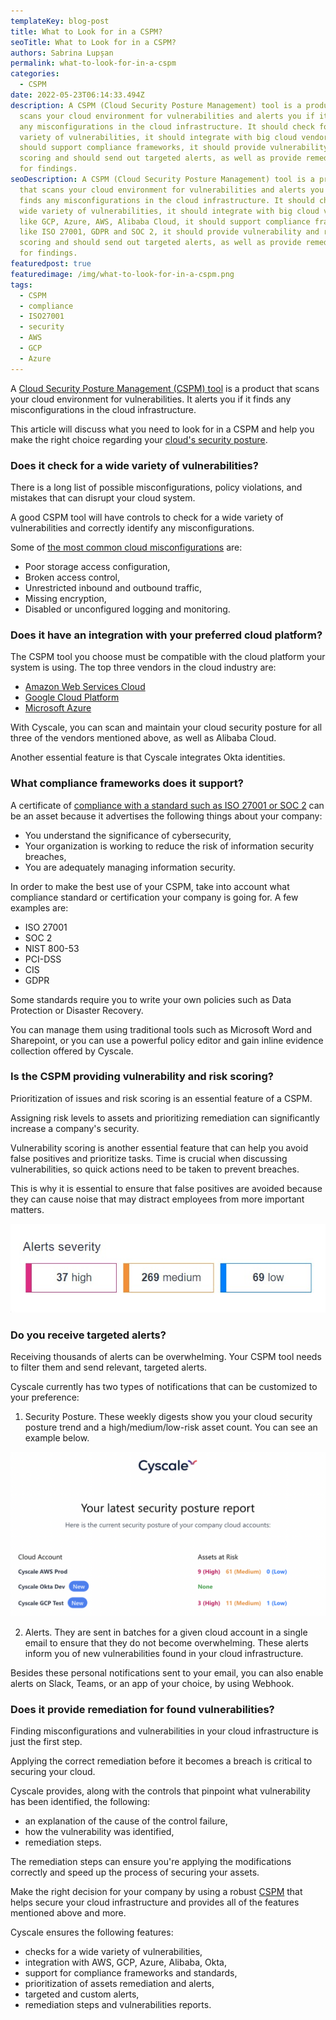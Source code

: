 ```yaml
---
templateKey: blog-post
title: What to Look for in a CSPM?
seoTitle: What to Look for in a CSPM?
authors: Sabrina Lupșan
permalink: what-to-look-for-in-a-cspm
categories:
  - CSPM
date: 2022-05-23T06:14:33.494Z
description: A CSPM (Cloud Security Posture Management) tool is a product that
  scans your cloud environment for vulnerabilities and alerts you if it finds
  any misconfigurations in the cloud infrastructure. It should check for a wide
  variety of vulnerabilities, it should integrate with big cloud vendors, it
  should support compliance frameworks, it should provide vulnerability and risk
  scoring and should send out targeted alerts, as well as provide remediation
  for findings.
seoDescription: A CSPM (Cloud Security Posture Management) tool is a product
  that scans your cloud environment for vulnerabilities and alerts you if it
  finds any misconfigurations in the cloud infrastructure. It should check for a
  wide variety of vulnerabilities, it should integrate with big cloud vendors
  like GCP, Azure, AWS, Alibaba Cloud, it should support compliance frameworks
  like ISO 27001, GDPR and SOC 2, it should provide vulnerability and risk
  scoring and should send out targeted alerts, as well as provide remediation
  for findings.
featuredpost: true
featuredimage: /img/what-to-look-for-in-a-cspm.png
tags:
  - CSPM
  - compliance
  - ISO27001
  - security
  - AWS
  - GCP
  - Azure
---
```

<!--StartFragment-->

A [Cloud Security Posture Management (CSPM) tool](https://cyscale.com/products/cloud-security-posture-management/) is a product that scans your cloud environment for vulnerabilities. It alerts you if it finds any misconfigurations in the cloud infrastructure. 

This article will discuss what you need to look for in a CSPM and help you make the right choice regarding your [cloud's security posture](https://cyscale.com/blog/improve-cloud-security-posture/). 

### Does it check for a wide variety of vulnerabilities? 

There is a long list of possible misconfigurations, policy violations, and mistakes that can disrupt your cloud system. 

A good CSPM tool will have controls to check for a wide variety of vulnerabilities and correctly identify any misconfigurations. 

Some of [the most common cloud misconfigurations](https://cyscale.com/blog/common-cloud-misconfigurations-how-to-avoid-them/) are: 

* Poor storage access configuration, 
* Broken access control, 
* Unrestricted inbound and outbound traffic, 
* Missing encryption, 
* Disabled or unconfigured logging and monitoring. 

### Does it have an integration with your preferred cloud platform? 

The CSPM tool you choose must be compatible with the cloud platform your system is using. The top three vendors in the cloud industry are: 

* [Amazon Web Services Cloud](https://cyscale.com/use-cases/aws-cloud-security/) 
* [Google Cloud Platform](https://cyscale.com/use-cases/gcp-cloud-security/) 
* [Microsoft Azure](https://cyscale.com/use-cases/azure-cloud-security/) 

With Cyscale, you can scan and maintain your cloud security posture for all three of the vendors mentioned above, as well as Alibaba Cloud. 

Another essential feature is that Cyscale integrates Okta identities. 

### What compliance frameworks does it support? 

A certificate of [compliance with a standard such as ISO 27001 or SOC 2](https://cyscale.com/blog/soc-2-vs-ISO-27001-SaaS/) can be an asset because it advertises the following things about your company: 

* You understand the significance of cybersecurity, 
* Your organization is working to reduce the risk of information security breaches, 
* You are adequately managing information security. 

In order to make the best use of your CSPM, take into account what compliance standard or certification your company is going for. A few examples are: 

* ISO 27001 
* SOC 2 
* NIST 800-53 
* PCI-DSS 
* CIS 
* GDPR 

Some standards require you to write your own policies such as Data Protection or Disaster Recovery.  

You can manage them using traditional tools such as Microsoft Word and Sharepoint, or you can use a powerful policy editor and gain inline evidence collection offered by Cyscale. 

### Is the CSPM providing vulnerability and risk scoring? 

Prioritization of issues and risk scoring is an essential feature of a CSPM. 

Assigning risk levels to assets and prioritizing remediation can significantly increase a company's security. 

Vulnerability scoring is another essential feature that can help you avoid false positives and prioritize tasks. Time is crucial when discussing vulnerabilities, so quick actions need to be taken to prevent breaches. 

This is why it is essential to ensure that false positives are avoided because they can cause noise that may distract employees from more important matters. 

![Alerts divided by severity](/img/alerts-severity.jpeg#shadow "Risk scoring in Cyscale")

### Do you receive targeted alerts? 

Receiving thousands of alerts can be overwhelming. Your CSPM tool needs to filter them and send relevant, targeted alerts. 

Cyscale currently has two types of notifications that can be customized to your preference: 

1. Security Posture. These weekly digests show you your cloud security posture trend and a high/medium/low-risk asset count. You can see an example below. 

![A Security Posture email showing a posture trend and a high/medium/low-risk asset count](/img/security-posture.png#shadow "Security Posture Email from Cyscale")

2. Alerts. They are sent in batches for a given cloud account in a single email to ensure that they do not become overwhelming. These alerts inform you of new vulnerabilities found in your cloud infrastructure. 

Besides these personal notifications sent to your email, you can also enable alerts on Slack, Teams, or an app of your choice, by using Webhook. 

### Does it provide remediation for found vulnerabilities? 

Finding misconfigurations and vulnerabilities in your cloud infrastructure is just the first step. 

Applying the correct remediation before it becomes a breach is critical to securing your cloud.  

Cyscale provides, along with the controls that pinpoint what vulnerability has been identified, the following: 

* an explanation of the cause of the control failure, 
* how the vulnerability was identified, 
* remediation steps. 

The remediation steps can ensure you're applying the modifications correctly and speed up the process of securing your assets. 

Make the right decision for your company by using a robust [CSPM](https://cyscale.com/blog/cloud-security-posture-management-cspm-guide/) that helps secure your cloud infrastructure and provides all of the features mentioned above and more. 

Cyscale ensures the following features: 

* checks for a wide variety of vulnerabilities, 
* integration with AWS, GCP, Azure, Alibaba, Okta, 
* support for compliance frameworks and standards, 
* prioritization of assets remediation and alerts, 
* targeted and custom alerts, 
* remediation steps and vulnerabilities reports. 

<!--EndFragment-->